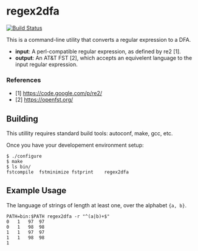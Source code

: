regex2dfa
=========

[![Build Status](https://travis-ci.org/kpdyer/regex2dfa.svg?branch=master)](https://travis-ci.org/kpdyer/regex2dfa)

This is a command-line utility that converts a regular expression to a DFA.

* **input**: A perl-compatible regular expression, as defined by re2 [1].
* **output**: An AT&T FST [2], which accepts an equivelent language to the input regular expression.

### References

* [1] https://code.google.com/p/re2/
* [2] https://openfst.org/

Building
--------

This utillity requires standard build tools: autoconf, make, gcc, etc.

Once you have your developement environment setup:

```
$ ./configure
$ make
$ ls bin/
fstcompile	fstminimize	fstprint	regex2dfa
```

Example Usage
-------------

The language of strings of length at least one, over the alphabet ```{a, b}```.

```
PATH=bin:$PATH regex2dfa -r "^(a|b)+$"
0	1	97	97
0	1	98	98
1	1	97	97
1	1	98	98
1
```
